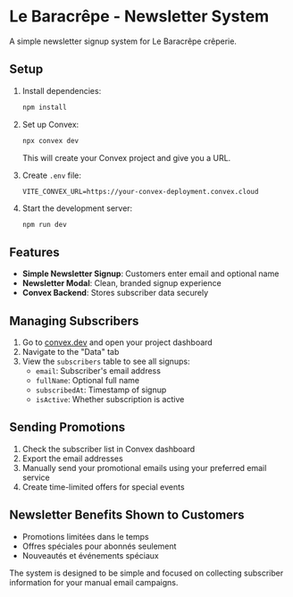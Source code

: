 # Le Baracrêpe - Newsletter System

A simple newsletter signup system for Le Baracrêpe crêperie.

## Setup

1. Install dependencies:
   ```bash
   npm install
   ```

2. Set up Convex:
   ```bash
   npx convex dev
   ```
   This will create your Convex project and give you a URL.

3. Create `.env` file:
   ```
   VITE_CONVEX_URL=https://your-convex-deployment.convex.cloud
   ```

4. Start the development server:
   ```bash
   npm run dev
   ```

## Features

- **Simple Newsletter Signup**: Customers enter email and optional name
- **Newsletter Modal**: Clean, branded signup experience
- **Convex Backend**: Stores subscriber data securely

## Managing Subscribers

1. Go to [convex.dev](https://convex.dev) and open your project dashboard
2. Navigate to the "Data" tab
3. View the `subscribers` table to see all signups:
   - `email`: Subscriber's email address
   - `fullName`: Optional full name
   - `subscribedAt`: Timestamp of signup
   - `isActive`: Whether subscription is active

## Sending Promotions

1. Check the subscriber list in Convex dashboard
2. Export the email addresses
3. Manually send your promotional emails using your preferred email service
4. Create time-limited offers for special events

## Newsletter Benefits Shown to Customers

- Promotions limitées dans le temps
- Offres spéciales pour abonnés seulement  
- Nouveautés et événements spéciaux

The system is designed to be simple and focused on collecting subscriber information for your manual email campaigns.